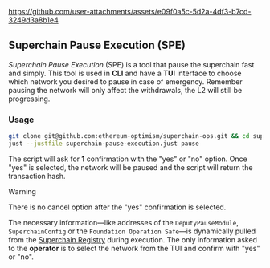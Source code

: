 https://github.com/user-attachments/assets/e09f0a5c-5d2a-4df3-b7cd-3249d3a8b1e4

## Superchain Pause Execution (SPE)

_Superchain Pause Execution_ (SPE) is a tool that pause the superchain fast and simply.
This tool is used in **CLI** and have a **TUI** interface to choose which network you desired to pause in case of emergency.
Remember pausing the network will only affect the withdrawals, the L2 will still be progressing.

### Usage

```bash
git clone git@github.com:ethereum-optimism/superchain-ops.git && cd superchain-ops/superchain-pause-execution/;
just --justfile superchain-pause-execution.just pause
```

The script will ask for **1** confirmation with the "yes" or "no" option.
Once "yes" is selected, the network will be paused and the script will return the transaction hash.

> [!WARNING]
> There is no cancel option after the "yes" confirmation is selected.

The necessary information—like addresses of the `DeputyPauseModule`, `SuperchainConfig` or the `Foundation Operation Safe`—is dynamically pulled from the [Superchain Registry](https://github.com/ethereum-optimism/superchain-registry) during execution.
The only information asked to the **operator** is to select the network from the TUI and confirm with "yes" or "no".
